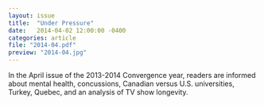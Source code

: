 ```yaml
---
layout: issue
title:  "Under Pressure"
date:   2014-04-02 12:00:00 -0400
categories: article
file: "2014-04.pdf"
preview: "2014-04.jpg"
---
```


In the April issue of the 2013-2014 Convergence year, readers are informed about mental health, concussions, Canadian versus U.S. universities, Turkey, Quebec, and an analysis of TV show longevity.
